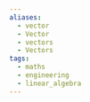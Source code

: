 ```yaml
---
aliases:
  - vector
  - Vector
  - vectors
  - Vectors
tags:
  - maths
  - engineering
  - linear_algebra
---
```


